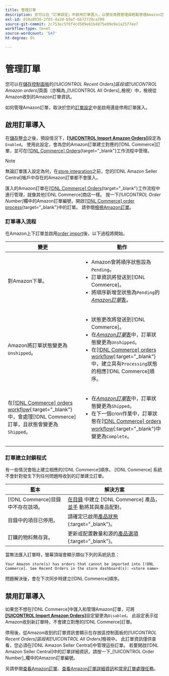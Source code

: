 ```yaml
---
title: 管理訂單
description: 您可以在「訂單設定」中啟用訂單匯入，以便從商務管理員輕鬆管理Amazon訂單。
exl-id: 018a8936-2f03-4a2d-b9af-6b72729ca709
source-git-commit: 2c753ec5f6f4cd509e61b4875e09e9a1a2577ee7
workflow-type: tm+mt
source-wordcount: '547'
ht-degree: 0%

---
```


# 管理訂單

您可以在[儲存控制面板](./amazon-store-dashboard.md)的&#x200B;_[!UICONTROL Recent Orders]_區段或_[!UICONTROL Amazon orders]_&#x200B;頁面（亦稱為&#x200B;_[!UICONTROL All Orders]_檢視）中，檢視從Amazon收到的Amazon訂單資訊。

如何管理Amazon訂單，取決於您的[訂單設定](./order-settings.md#configure-order-settings)中是啟用還是停用訂單匯入。

## 啟用訂單導入

在[儲存整合](./store-integration.md)之後，預設情況下，[**[!UICONTROL Import Amazon Orders]**](./order-settings.md#configure-order-settings)設定為`Enabled`。 使用此設定，會為您的Amazon訂單建立對應的[!DNL Commerce]訂單，並可在[[!DNL Commerce] Orders](https://docs.magento.com/user-guide/sales/orders.html){target=&quot;_blank&quot;}工作流程中管理。

>[!NOTE]
>
>無論訂單匯入設定為何，在[store integration](./store-integration.md)之前，您的[!DNL Amazon Seller Central]帳戶中存在的Amazon訂單都不會匯入。

匯入的Amazon訂單在[[!DNL Commerce] Orders](https://docs.magento.com/user-guide/sales/orders.html){target=&quot;_blank&quot;}工作流程中進行管理，就像其他[!DNL Commerce]商店一樣。 按一下&#x200B;*[!UICONTROL Order Number]*&#x200B;欄中的Amazon訂單編號，開啟[[!DNL Commerce] order process](https://docs.magento.com/user-guide/sales/order-processing.html#order-view-descriptions){target=&quot;_blank&quot;}中的訂單。 請參閱[檢視Amazon訂單](./amazon-orders-all.md)。

### 訂單導入流程

在Amazon上下訂單並啟用[order import](./order-settings.md)後，以下過程將開始。

| 變更 | 動作 |
|---|---|
| 對Amazon下單。 | <ul><li>Amazon會將順序狀態設為`Pending`。</li><li>訂單資訊將發送到[!DNL Commerce]。</li><li>將順序新增至狀態為`Pending`的&#x200B;[_Amazon訂單_&#x200B;表](./amazon-orders-all.md)。</li></ul> |
| Amazon將訂單狀態變更為`Unshipped`。 | <ul><li>狀態更改將發送到[!DNL Commerce]。</li><li>在&#x200B;[_Amazon訂單_&#x200B;表](./amazon-orders-all.md)中，訂單狀態變更為`Unshipped`。</li><li>在[[!DNL Commerce] orders workflow](https://docs.magento.com/user-guide/sales/orders.html){:target=&quot;_blank&quot;}中，建立具有`Processing`狀態的相應[!DNL Commerce]順序。</li></ul> |
| 在[[!DNL Commerce] orders workflow](https://docs.magento.com/user-guide/sales/orders.html){:target=&quot;_blank&quot;}中，會處理[!DNL Commerce]訂單，且狀態會變更為`Shipped`。 | <ul><li>在&#x200B;[_Amazon訂單_&#x200B;表](./amazon-orders-all.md)中，訂單狀態變更為`Shipped`。</li><li>在下一個cron作業中，訂單狀態在[[!DNL Commerce] orders workflow](https://docs.magento.com/user-guide/sales/orders.html){:target=&quot;_blank&quot;}中變更為`Complete`。</li></ul> |

### 訂單建立封鎖程式

有一些情況會阻止建立相應的[!DNL Commerce]順序。 [!DNL Commerce] 系統不會針對發生下列任何問題時收到的訂單建立訂單。

| 藍本 | 解決方案 |
|---|---|
| [!DNL Commerce]目錄中不存在該項。 | [在目錄](./creating-assigning-catalog-products.md) 中建立 [!DNL Commerce] 產品， [並手](./creating-assigning-catalog-products.md) 動將其與產品配對。 |
| 目錄中的項目已停用。 | 請確定已啟用[產品狀態](https://docs.magento.com/user-guide/catalog/inventory-product-stock-options.html){:target=&quot;_blank&quot;}。 |
| 訂購的物料無存貨。 | 更新或配置數量和源的[產品選項](https://docs.magento.com/user-guide/catalog/inventory-product-stock-options.html){:target=&quot;_blank&quot;}。 |

當無法匯入訂單時，螢幕頂端會顯示類似下列的系統訊息：

`Your Amazon store(s) has orders that cannot be imported into [!DNL Commerce]. See Recent Orders in the store dashboard(s): <store name>`

問題解決後，會在下次同步時建立[!DNL Commerce]順序。

## 禁用訂單導入

如果您不想在[!DNL Commerce]中匯入和管理Amazon訂單，可將[**[!UICONTROL Import Amazon Orders]**](./order-settings.md#configure-order-settings)設定變更為`Disabled`。 此設定表示從Amazon收到新訂單時，不會建立對應的[!DNL Commerce]訂單。

停用後，從Amazon收到的訂單資訊會顯示在存放區控制面板的&#x200B;_[!UICONTROL Recent Orders]_區段和_[!UICONTROL All Orders]_&#x200B;檢視中。 此訂單資訊僅供查看，您必須在[!DNL Amazon Seller Central]中管理這些訂單。 若要開啟[!DNL Amazon Seller Central]中的訂單詳細資訊，請按一下&#x200B;_[!UICONTROL Order Number]_欄中的Amazon訂單編號。

另請參閱[查看Amazon訂單](./amazon-orders-all.md)、[查看Amazon訂單詳細資訊](./amazon-order-details.md)和[常見訂單處理任務](./common-order-processing.md)。
